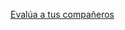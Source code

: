 [Evalúa a tus compañeros](https://docs.google.com/spreadsheets/d/1pOPwmVEbCYSp_PQVo20pJAAX9dcxzURcSnoqmfYr-7A/edit?usp=sharing) 

